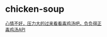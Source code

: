 # chicken-soup
[心情不好，压力大的过来看看毒鸡汤吧，负负得正](https://www.v2ex.com/t/564696#reply66)  
[毒鸡汤API](https://fun.serical.net/)
